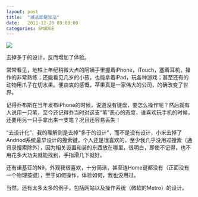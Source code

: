 ```yaml
---
layout: post
title:  "减法即是加法"
date:   2011-12-20 09:00:00
categories: SMUDGE
---
```


<img src="http://binnng.coding.io/assets/images/stylus.jpg"/>

去掉多于的设计，反而增加了体验。



常常看见，地铁上年纪稍微大点的阿姨手里握着iPhone，iTouch，塞着耳机，操作的非常熟练；还能看见几岁的小孩，也能拿着iPad，玩各种游戏；甚至还有的动物用爪子在切水果。便由衷的感慨，苹果真是一家伟大的公司，的确改变了世界。



记得乔布斯在当年发布iPhone的时候，说道没有键盘，要怎么操作呢？然后就有人说用一只笔，至今还记得乔当时对这支“笔”恶心的态度，谁喜欢玩手机的时候，还要用另一只手拿出来一支笔？况且还容易丢失！



“去设计化”，我的理解则是去掉“多于的设计”，而不是没有设计，小米去掉了Andriod系统最早设计的搜索键，个人还是很喜欢的，至少我几乎没用过搜索（通讯录搜索除外），因为相关设置和装的东西放在哪里，很明白，即使不记得，也不用花多大功夫就能找到，手指滑几下就好。



还有诺基亚的N9，外观我很喜欢，十分简洁，甚至连Home键都没有（正面没有一个物理按键），至于如何操作，体验如何，我也没用过。



当然，还有太多太多的例子，包括网站以及操作系统（微软的Metro）的设计。